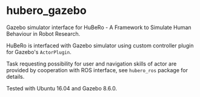 # hubero_gazebo

Gazebo simulator interface for HuBeRo - A Framework to Simulate Human Behaviour in Robot Research.

HuBeRo is interfaced with Gazebo simulator using custom controller plugin for Gazebo's `ActorPlugin`.

Task requesting possibility for user and navigation skills of actor are provided by cooperation with ROS interface, see `hubero_ros` package for details.

Tested with Ubuntu 16.04 and Gazebo 8.6.0.
